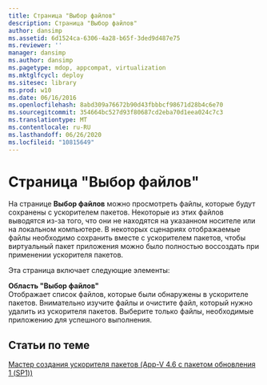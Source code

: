 ```yaml
---
title: Страница "Выбор файлов"
description: Страница "Выбор файлов"
author: dansimp
ms.assetid: 6d1524ca-6306-4a28-b65f-3ded9d487e75
ms.reviewer: ''
manager: dansimp
ms.author: dansimp
ms.pagetype: mdop, appcompat, virtualization
ms.mktglfcycl: deploy
ms.sitesec: library
ms.prod: w10
ms.date: 06/16/2016
ms.openlocfilehash: 8abd309a76672b90d43fbbbcf98671d28b4c6e70
ms.sourcegitcommit: 354664bc527d93f80687cd2eba70d1eea024c7c3
ms.translationtype: MT
ms.contentlocale: ru-RU
ms.lasthandoff: 06/26/2020
ms.locfileid: "10815649"
---
```

# Страница "Выбор файлов"


На странице **Выбор файлов** можно просмотреть файлы, которые будут сохранены с ускорителем пакетов. Некоторые из этих файлов выводятся из-за того, что они не находятся на указанном носителе или на локальном компьютере. В некоторых сценариях отображаемые файлы необходимо сохранить вместе с ускорителем пакетов, чтобы виртуальный пакет приложения можно было полностью воссоздать при применении ускорителя пакетов.

Эта страница включает следующие элементы:

<a href="" id="select-files-pane"></a>**Область "Выбор файлов"**  
Отображает список файлов, которые были обнаружены в ускорителе пакетов. Внимательно изучите файлы и очистите файл, который нужно удалить из ускорителя пакетов. Выберите только файлы, необходимые приложению для успешного выполнения.

## Статьи по теме


[Мастер создания ускорителя пакетов (App-V 4.6 с пакетом обновления 1 (SP1))](create-package-accelerator-wizard--appv-46-sp1-.md)

 

 





